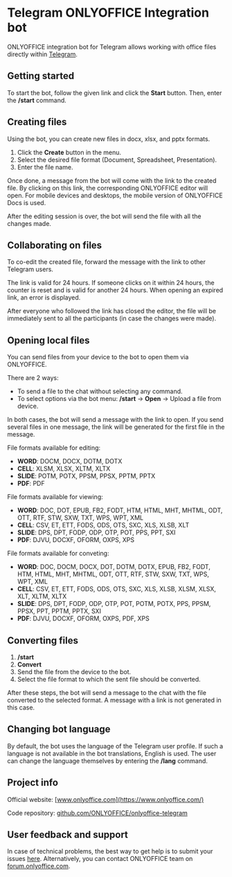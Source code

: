 # Telegram ONLYOFFICE Integration bot

ONLYOFFICE integration bot for Telegram allows working with office files directly within [Telegram](https://web.telegram.org).

## Getting started

To start the bot, follow the given link and click the **Start** button. Then, enter the **/start** command.

## Creating files

Using the bot, you can create new files in docx, xlsx, and pptx formats.

1. Click the **Create** button in the menu.
2. Select the desired file format (Document, Spreadsheet, Presentation).
3. Enter the file name.

Once done, a message from the bot will come with the link to the created file. By clicking on this link, the corresponding ONLYOFFICE editor will open. For mobile devices and desktops, the mobile version of ONLYOFFICE Docs is used.

After the editing session is over, the bot will send the file with all the changes made.

## Collaborating on files

To co-edit the created file, forward the message with the link to other Telegram users.

The link is valid for 24 hours. If someone clicks on it within 24 hours, the counter is reset and is valid for another 24 hours. When opening an expired link, an error is displayed.

After everyone who followed the link has closed the editor, the file will be immediately sent to all the participants (in case the changes were made).

## Opening local files

You can send files from your device to the bot to open them via ONLYOFFICE.

There are 2 ways:

* To send a file to the chat without selecting any command.
* To select options via the bot menu: **/start** -> **Open** -> Upload a file from device.

In both cases, the bot will send a message with the link to open. If you send several files in one message, the link will be generated for the first file in the message.

File formats available for editing:

* **WORD**: DOCM, DOCX, DOTM, DOTX
* **CELL**: XLSM, XLSX, XLTM, XLTX
* **SLIDE**: POTM, POTX, PPSM, PPSX, PPTM, PPTX
* **PDF**: PDF

File formats available for viewing:

* **WORD**: DOC, DOT, EPUB, FB2, FODT, HTM, HTML, MHT, MHTML, ODT, OTT, RTF, STW, SXW, TXT, WPS, WPT, XML
* **CELL**: CSV, ET, ETT, FODS, ODS, OTS, SXC, XLS, XLSB, XLT
* **SLIDE**: DPS, DPT, FODP, ODP, OTP, POT, PPS, PPT, SXI
* **PDF**: DJVU, DOCXF, OFORM, OXPS, XPS

File formats available for conveting:

* **WORD**: DOC, DOCM, DOCX, DOT, DOTM, DOTX, EPUB, FB2, FODT, HTM, HTML, MHT, MHTML, ODT, OTT, RTF, STW, SXW, TXT, WPS, WPT, XML
* **CELL**: CSV, ET, ETT, FODS, ODS, OTS, SXC, XLS, XLSB, XLSM, XLSX, XLT, XLTM, XLTX
* **SLIDE**: DPS, DPT, FODP, ODP, OTP, POT, POTM, POTX, PPS, PPSM, PPSX, PPT, PPTM, PPTX, SXI
* **PDF**: DJVU, DOCXF, OFORM, OXPS, PDF, XPS

## Converting files

1. **/start**
2. **Convert**
3. Send the file from the device to the bot.
4. Select the file format to which the sent file should be converted.

After these steps, the bot will send a message to the chat with the file converted to the selected format. A message with a link is not generated in this case.

## Changing bot language

By default, the bot uses the language of the Telegram user profile. If such a language is not available in the bot translations, English is used. The user can change the language themselves by entering the **/lang** command.

## Project info

Official website: [www.onlyoffice.com](https://www.onlyoffice.com/)

Code repository: [github.com/ONLYOFFICE/onlyoffice-telegram](https://github.com/ONLYOFFICE/onlyoffice-telegram)

## User feedback and support

In case of technical problems, the best way to get help is to submit your issues [here](https://github.com/ONLYOFFICE/onlyoffice-telegram/issues).
Alternatively, you can contact ONLYOFFICE team on [forum.onlyoffice.com](https://forum.onlyoffice.com/).
